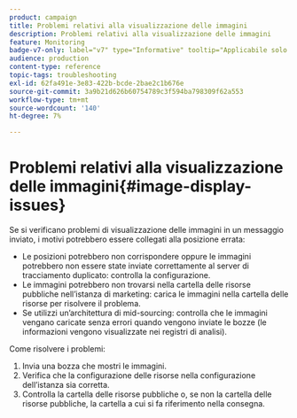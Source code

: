 ```yaml
---
product: campaign
title: Problemi relativi alla visualizzazione delle immagini
description: Problemi relativi alla visualizzazione delle immagini
feature: Monitoring
badge-v7-only: label="v7" type="Informative" tooltip="Applicabile solo a Campaign Classic v7"
audience: production
content-type: reference
topic-tags: troubleshooting
exl-id: 62fa491e-3e83-422b-bcde-2bae2c1b676e
source-git-commit: 3a9b21d626b60754789c3f594ba798309f62a553
workflow-type: tm+mt
source-wordcount: '140'
ht-degree: 7%

---
```


# Problemi relativi alla visualizzazione delle immagini{#image-display-issues}



Se si verificano problemi di visualizzazione delle immagini in un messaggio inviato, i motivi potrebbero essere collegati alla posizione errata:

* Le posizioni potrebbero non corrispondere oppure le immagini potrebbero non essere state inviate correttamente al server di tracciamento duplicato: controlla la configurazione.
* Le immagini potrebbero non trovarsi nella cartella delle risorse pubbliche nell’istanza di marketing: carica le immagini nella cartella delle risorse per risolvere il problema.
* Se utilizzi un’architettura di mid-sourcing: controlla che le immagini vengano caricate senza errori quando vengono inviate le bozze (le informazioni vengono visualizzate nei registri di analisi).

Come risolvere i problemi:

1. Invia una bozza che mostri le immagini.
1. Verifica che la configurazione delle risorse nella configurazione dell’istanza sia corretta.
1. Controlla la cartella delle risorse pubbliche o, se non la cartella delle risorse pubbliche, la cartella a cui si fa riferimento nella consegna.
